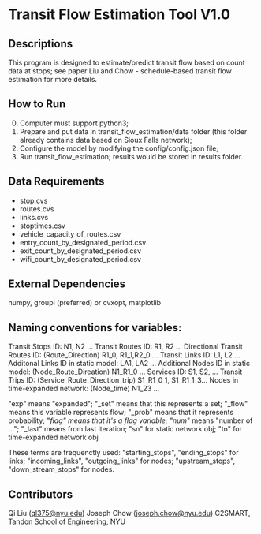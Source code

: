 # Transit Flow Estimation Tool V1.0

## Descriptions
This program is designed to estimate/predict transit flow based on count data at stops; see paper Liu and Chow - schedule-based transit flow estimation for more details.

## How to Run
0. Computer must support python3;
1. Prepare and put data in transit_flow_estimation/data folder (this folder already contains data based on Sioux Falls network);
2. Configure the model by modifying the config/config.json file;
3. Run transit_flow_estimation; results would be stored in results folder.

## Data Requirements
 - stop.cvs
 - routes.cvs
 - links.cvs
 - stoptimes.csv
 - vehicle_capacity_of_routes.csv
 - entry_count_by_designated_period.csv
 - exit_count_by_designated_period.csv
 - wifi_count_by_designated_period.csv

## External Dependencies
numpy, groupi (preferred) or cvxopt, matplotlib

## Naming conventions for variables:
 Transit Stops ID: N1, N2 ...
 Transit Routes ID: R1, R2 ...
 Directional Transit Routes ID: (Route_Direction) R1_0, R1_1,R2_0 ... 
 Transit Links ID: L1, L2 ...
 Additonal Links ID in static model: LA1, LA2 ...
 Additional Nodes ID in static model: (Node_Route_Direation) N1_R1_0 ...
 Services ID: S1, S2, ...
 Transit Trips ID: (Service_Route_Direction_trip) S1_R1_0_1, S1_R1_1_3...
 Nodes in time-expanded network: (Node_time) N1_23 ...

 "exp" means "expanded";
 "_set" means that this represents a set;
 "_flow" means this variable represents flow;
 "_prob" means that it represents probability;
 "_flag" means that it's a flag variable;
 "num_" means "number of ...";
 "_last" means from last iteration; 
 "sn" for static network obj;
 "tn" for time-expanded network obj

 These terms are frequenctly used: 
  "starting_stops", "ending_stops" for links;
  "incoming_links", "outgoing_links" for nodes;
  "upstream_stops", "down_stream_stops" for nodes.

## Contributors
Qi Liu (ql375@nyu.edu)
Joseph Chow (joseph.chow@nyu.edu)
C2SMART, Tandon School of Engineering, NYU
